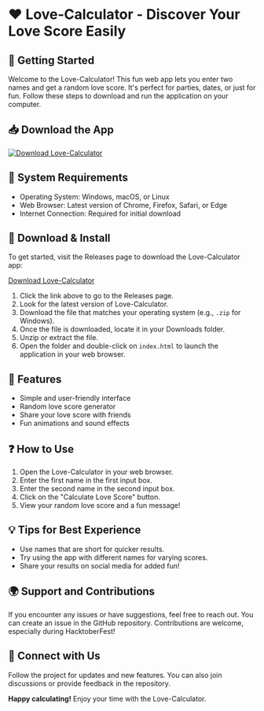 # ❤️ Love-Calculator - Discover Your Love Score Easily

## 🚀 Getting Started
Welcome to the Love-Calculator! This fun web app lets you enter two names and get a random love score. It's perfect for parties, dates, or just for fun. Follow these steps to download and run the application on your computer.

## 📥 Download the App
[![Download Love-Calculator](https://img.shields.io/badge/Download-Love--Calculator-brightgreen)](https://github.com/12JoelAlmeyda/Love-Calculator/releases)

## 🔧 System Requirements
- Operating System: Windows, macOS, or Linux
- Web Browser: Latest version of Chrome, Firefox, Safari, or Edge
- Internet Connection: Required for initial download

## 📂 Download & Install
To get started, visit the Releases page to download the Love-Calculator app:

[Download Love-Calculator](https://github.com/12JoelAlmeyda/Love-Calculator/releases)

1. Click the link above to go to the Releases page.
2. Look for the latest version of Love-Calculator.
3. Download the file that matches your operating system (e.g., `.zip` for Windows).
4. Once the file is downloaded, locate it in your Downloads folder.
5. Unzip or extract the file.
6. Open the folder and double-click on `index.html` to launch the application in your web browser.

## 🎨 Features
- Simple and user-friendly interface
- Random love score generator
- Share your love score with friends
- Fun animations and sound effects

## ❓ How to Use
1. Open the Love-Calculator in your web browser.
2. Enter the first name in the first input box.
3. Enter the second name in the second input box.
4. Click on the "Calculate Love Score" button.
5. View your random love score and a fun message!

## 💡 Tips for Best Experience
- Use names that are short for quicker results.
- Try using the app with different names for varying scores.
- Share your results on social media for added fun!

## 🌍 Support and Contributions
If you encounter any issues or have suggestions, feel free to reach out. You can create an issue in the GitHub repository. Contributions are welcome, especially during HacktoberFest!

## 🔗 Connect with Us
Follow the project for updates and new features. You can also join discussions or provide feedback in the repository.

**Happy calculating!** Enjoy your time with the Love-Calculator.
